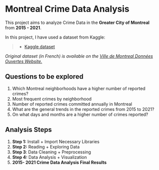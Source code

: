 # Montreal Crime Data Analysis 

This project aims to analyze Crime Data in the **Greater City of Montreal** from **2015 - 2021**.  


In this project, I have used a dataset from Kaggle:
> - [Kaggle dataset](https://www.kaggle.com/datasets/kalvainhindi/montral-crimes)

_Original dataset (in French) is available on the [Ville de Montreal Données Ouvertes Website.](https://donnees.montreal.ca/)_

## Questions to be explored
1. Which Montreal neighborhoods have a higher number of reported crimes?
2. Most frequent crimes by neighborhood
3. Number of reported crimes committed annually in Montreal
4. What are the general trends in the reported crimes from 2015 to 2021?
5. On what days and months are a higher number of crimes reported?

## Analysis Steps
1. **Step 1:** Install + Import Necessary Libraries
2. **Step 2:** Reading + Exploring Data
3. **Step 3**: Data Cleaning + Preprocessing
4. **Step 4:** Data Analysis + Visualization
5. **2015- 2021 Crime Data Analysis Final Results**
